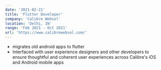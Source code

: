 ```yaml
---
date: '2021-02-21'
title: 'Flutter Developer'
company: 'Calibre Websol'
location: 'Delhi, IN'
range: 'Feb 2021 - Oct 2021'
url: 'https://www.calibrewebsol.com/'
---
```


- migrates old android apps to flutter
- Interfaced with user experience designers and other developers to ensure thoughtful and coherent user experiences across Calibre's iOS and Android mobile apps
